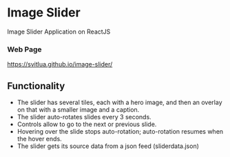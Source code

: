 # Image Slider
Image Slider Application on ReactJS

### Web Page
https://svitlua.github.io/image-slider/

## Functionality
- The slider has several tiles, each with a hero image, and then an overlay on that with a smaller image and a caption.
- The slider auto-rotates slides every 3 seconds.
- Controls allow to go to the next or previous slide.
- Hovering over the slide stops auto-rotation; auto-rotation resumes when the hover ends.
- The slider gets its source data from a json feed (sliderdata.json)
